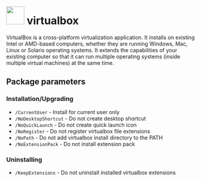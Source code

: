 # <img src="https://cdn.rawgit.com/chocolatey/chocolatey-coreteampackages/c9f08adeb0cc2dcda323211894358e69d3af323c/icons/virtualbox.png" width="48" height="48" /> virtualbox

VirtualBox is a cross-platform virtualization application. It installs on existing Intel or AMD-based computers, whether they are running Windows, Mac, Linux or Solaris operating systems. It extends the capabilities of your existing computer so that it can run multiple operating systems (inside multiple virtual machines) at the same time.

## Package parameters

### Installation/Upgrading
- `/CurrentUser`       - Install for current user only
- `/NoDesktopShortcut` - Do not create desktop shortcut
- `/NoQuickLaunch`     - Do not create quick launch icon
- `/NoRegister`        - Do not register virtualbox file extensions
- `/NoPath`            - Do not add virtualbox install directory to the PATH
- `/NoExtensionPack`   - Do not install extension pack

### Uninstalling
- `/KeepExtensions`    - Do not uninstall installed virtualbox extensions
